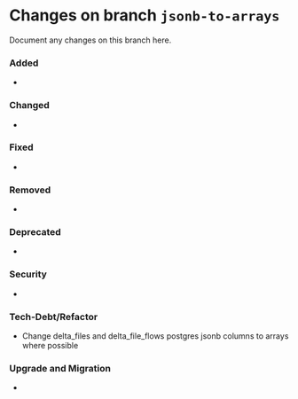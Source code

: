 # Changes on branch `jsonb-to-arrays`
Document any changes on this branch here.
### Added
- 

### Changed
- 

### Fixed
- 

### Removed
- 

### Deprecated
- 

### Security
- 

### Tech-Debt/Refactor
- Change delta_files and delta_file_flows postgres jsonb columns to arrays where possible  

### Upgrade and Migration
- 
